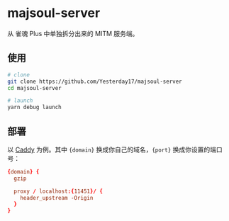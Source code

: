 # majsoul-server
从 雀魂 Plus 中单独拆分出来的 MITM 服务端。

## 使用

```bash
# clone
git clone https://github.com/Yesterday17/majsoul-server
cd majsoul-server

# launch
yarn debug launch
```

## 部署

以 [Caddy](https://caddyserver.com/v1/) 为例。其中 `{domain}` 换成你自己的域名，`{port}` 换成你设置的端口号：

```conf
{domain} {
  gzip

  proxy / localhost:{11451}/ {
    header_upstream -Origin
  }
}
```